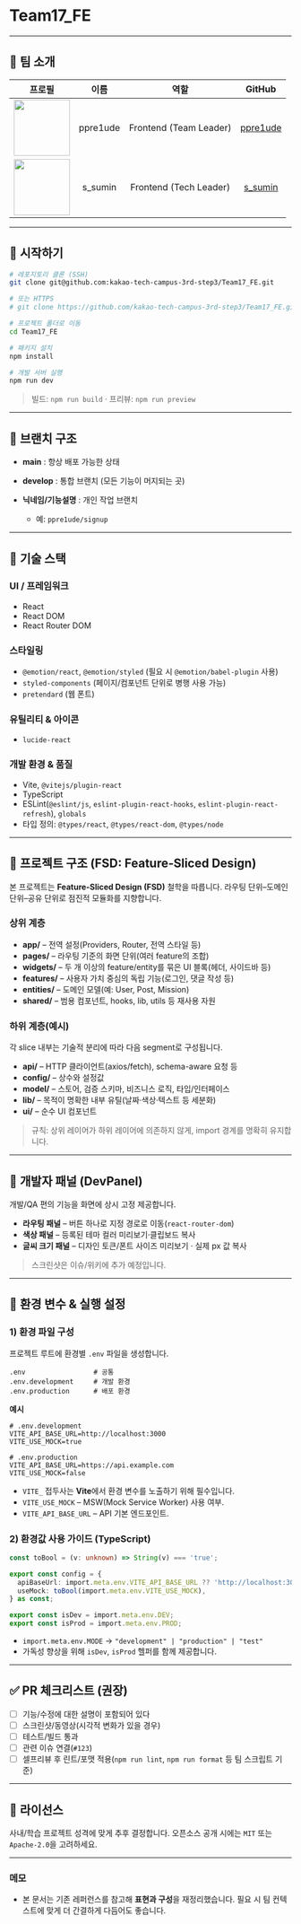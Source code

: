 # Team17\_FE

> 

---

## 👥 팀 소개

|                                 프로필                                |    이름    |    역할    |                  GitHub                 |
| :----------------------------------------------------------------: | :------: | :------: | :-------------------------------------: |
| <img src="https://github.com/ppre1ude.png?size=100" width="100" /> | ppre1ude | Frontend (Team Leader) | [ppre1ude](https://github.com/ppre1ude) |
|  <img src="https://github.com/s_sumin.png?size=100" width="100" /> | s\_sumin | Frontend (Tech Leader) |  [s\_sumin](https://github.com/s_sumin) |


---

## 🚀 시작하기

```bash
# 레포지토리 클론 (SSH)
git clone git@github.com:kakao-tech-campus-3rd-step3/Team17_FE.git

# 또는 HTTPS
# git clone https://github.com/kakao-tech-campus-3rd-step3/Team17_FE.git

# 프로젝트 폴더로 이동
cd Team17_FE

# 패키지 설치
npm install

# 개발 서버 실행
npm run dev
```

> 빌드: `npm run build` · 프리뷰: `npm run preview`

---

## 🌿 브랜치 구조

* **main** : 항상 배포 가능한 상태
* **develop** : 통합 브랜치 (모든 기능이 머지되는 곳)
* **닉네임/기능설명** : 개인 작업 브랜치

  * 예: `ppre1ude/signup`

---

## 🧰 기술 스택

### UI / 프레임워크

* React
* React DOM
* React Router DOM

### 스타일링

* `@emotion/react`, `@emotion/styled` (필요 시 `@emotion/babel-plugin` 사용)
* `styled-components` (페이지/컴포넌트 단위로 병행 사용 가능)
* `pretendard` (웹 폰트)

### 유틸리티 & 아이콘

* `lucide-react`

### 개발 환경 & 품질

* Vite, `@vitejs/plugin-react`
* TypeScript
* ESLint(`@eslint/js`, `eslint-plugin-react-hooks`, `eslint-plugin-react-refresh`), `globals`
* 타입 정의: `@types/react`, `@types/react-dom`, `@types/node`

---

## 🧱 프로젝트 구조 (FSD: Feature‑Sliced Design)

본 프로젝트는 **Feature‑Sliced Design (FSD)** 철학을 따릅니다. 라우팅 단위–도메인 단위–공유 단위로 점진적 모듈화를 지향합니다.

### 상위 계층

* **app/** – 전역 설정(Providers, Router, 전역 스타일 등)
* **pages/** – 라우팅 기준의 화면 단위(여러 feature의 조합)
* **widgets/** – 두 개 이상의 feature/entity를 묶은 UI 블록(헤더, 사이드바 등)
* **features/** – 사용자 가치 중심의 독립 기능(로그인, 댓글 작성 등)
* **entities/** – 도메인 모델(예: User, Post, Mission)
* **shared/** – 범용 컴포넌트, hooks, lib, utils 등 재사용 자원

### 하위 계층(예시)

각 slice 내부는 기술적 분리에 따라 다음 segment로 구성됩니다.

* **api/** – HTTP 클라이언트(axios/fetch), schema-aware 요청 등
* **config/** – 상수와 설정값
* **model/** – 스토어, 검증 스키마, 비즈니스 로직, 타입/인터페이스
* **lib/** – 목적이 명확한 내부 유틸(날짜·색상·텍스트 등 세분화)
* **ui/** – 순수 UI 컴포넌트

> 규칙: 상위 레이어가 하위 레이어에 의존하지 않게, import 경계를 명확히 유지합니다.

---

## 🧪 개발자 패널 (DevPanel)

개발/QA 편의 기능을 화면에 상시 고정 제공합니다.

* **라우팅 패널** – 버튼 하나로 지정 경로로 이동(`react-router-dom`)
* **색상 패널** – 등록된 테마 컬러 미리보기·클립보드 복사
* **글씨 크기 패널** – 디자인 토큰/폰트 사이즈 미리보기 · 실제 px 값 복사

> 스크린샷은 이슈/위키에 추가 예정입니다.

---

## 🔧 환경 변수 & 실행 설정

### 1) 환경 파일 구성

프로젝트 루트에 환경별 `.env` 파일을 생성합니다.

```
.env                 # 공통
.env.development     # 개발 환경
.env.production      # 배포 환경
```

**예시**

```env
# .env.development
VITE_API_BASE_URL=http://localhost:3000
VITE_USE_MOCK=true

# .env.production
VITE_API_BASE_URL=https://api.example.com
VITE_USE_MOCK=false
```

* `VITE_` 접두사는 **Vite**에서 환경 변수를 노출하기 위해 필수입니다.
* `VITE_USE_MOCK` – MSW(Mock Service Worker) 사용 여부.
* `VITE_API_BASE_URL` – API 기본 엔드포인트.

### 2) 환경값 사용 가이드 (TypeScript)

```ts
const toBool = (v: unknown) => String(v) === 'true';

export const config = {
  apiBaseUrl: import.meta.env.VITE_API_BASE_URL ?? 'http://localhost:3000',
  useMock: toBool(import.meta.env.VITE_USE_MOCK),
} as const;

export const isDev = import.meta.env.DEV;
export const isProd = import.meta.env.PROD;
```

* `import.meta.env.MODE` → `"development" | "production" | "test"`
* 가독성 향상을 위해 `isDev`, `isProd` 헬퍼를 함께 제공합니다.

---

## ✅ PR 체크리스트 (권장)

* [ ] 기능/수정에 대한 설명이 포함되어 있다
* [ ] 스크린샷/동영상(시각적 변화가 있을 경우)
* [ ] 테스트/빌드 통과
* [ ] 관련 이슈 연결(`#123`)
* [ ] 셀프리뷰 후 린트/포맷 적용(`npm run lint`, `npm run format` 등 팀 스크립트 기준)

---

## 📄 라이선스

사내/학습 프로젝트 성격에 맞게 추후 결정합니다. 오픈소스 공개 시에는 `MIT` 또는 `Apache-2.0`을 고려하세요.

---

### 메모

* 본 문서는 기존 레퍼런스를 참고해 **표현과 구성**을 재정리했습니다. 필요 시 팀 컨텍스트에 맞게 더 간결하게 다듬어도 좋습니다.
